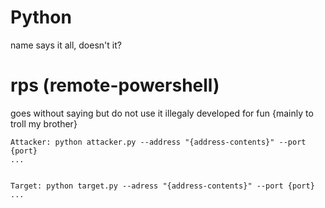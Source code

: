 # Python
name says it all, doesn't it?



<h1>rps (remote-powershell)</h1>
goes without saying but do not use it illegaly
developed for fun {mainly to troll my brother}

```
Attacker: python attacker.py --address "{address-contents}" --port {port}
...


Target: python target.py --adress "{address-contents}" --port {port}
...
```
